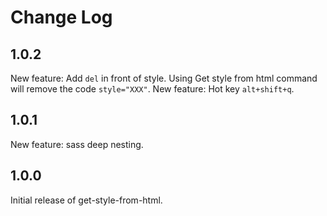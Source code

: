 # Change Log

## 1.0.2

New feature: Add `del` in front of style. Using Get style from html command will remove the code `style="XXX"`.
New feature: Hot key `alt+shift+q`.

## 1.0.1

New feature: sass deep nesting.

## 1.0.0

Initial release of get-style-from-html.
